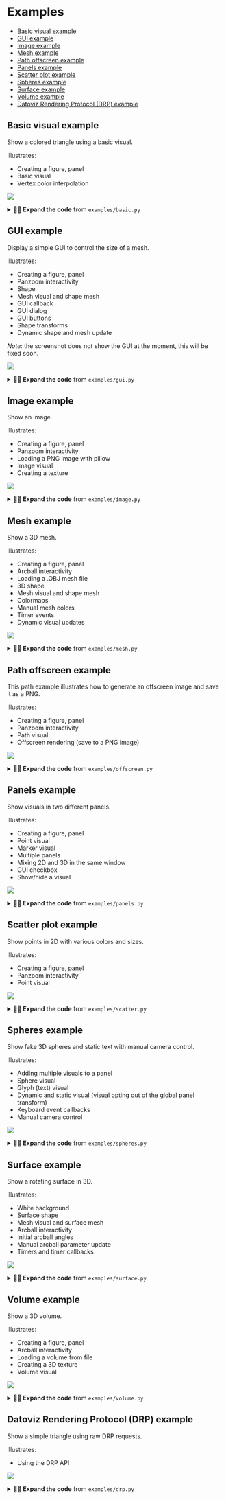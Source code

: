 # Examples

* [Basic visual example](#basic-visual-example)
* [GUI example](#gui-example)
* [Image example](#image-example)
* [Mesh example](#mesh-example)
* [Path offscreen example](#path-offscreen-example)
* [Panels example](#panels-example)
* [Scatter plot example](#scatter-plot-example)
* [Spheres example](#spheres-example)
* [Surface example](#surface-example)
* [Volume example](#volume-example)
* [Datoviz Rendering Protocol (DRP) example](#datoviz-rendering-protocol-(drp)-example)


## Basic visual example

Show a colored triangle using a basic visual.

Illustrates:

- Creating a figure, panel
- Basic visual
- Vertex color interpolation



![](https://raw.githubusercontent.com/datoviz/data/main/screenshots/examples/basic.png)

<details>
<summary><strong>👨‍💻 Expand the code</strong> from <code>examples/basic.py</code></summary>

```python
import numpy as np
import datoviz as dvz

# Boilerplate.
app = dvz.app(0)
batch = dvz.app_batch(app)
scene = dvz.scene(batch)

# Create a figure 800x600.
figure = dvz.figure(scene, 800, 600, 0)

# Panel spanning the entire window.
panel = dvz.panel_default(figure)

# Basic visual.
visual = dvz.basic(batch, dvz.PRIMITIVE_TOPOLOGY_TRIANGLE_LIST, 0)

# Visual data allocation.
dvz.basic_alloc(visual, 3)

# Positions.
pos = np.array([
    [-1, -1, 0],
    [0, 1, 0],
    [+1, -1, 0],
]).astype(np.float32)
dvz.basic_position(visual, 0, 3, pos, 0)

# Colors.
color = np.array(
    [[255, 0, 0, 255],
     [0, 255, 0, 255],
     [0, 0, 255, 255],
     ]).astype(np.uint8)
dvz.basic_color(visual, 0, 3, color, 0)

# Add the visual.
dvz.panel_visual(panel, visual, 0)

# Run the application.
dvz.scene_run(scene, app, 0)

# Cleanup.
dvz.scene_destroy(scene)
dvz.app_destroy(app)
```
</details>

## GUI example

Display a simple GUI to control the size of a mesh.

Illustrates:

- Creating a figure, panel
- Panzoom interactivity
- Shape
- Mesh visual and shape mesh
- GUI callback
- GUI dialog
- GUI buttons
- Shape transforms
- Dynamic shape and mesh update

*Note*: the screenshot does not show the GUI at the moment, this will be fixed soon.



![](https://raw.githubusercontent.com/datoviz/data/main/screenshots/examples/gui.png)

<details>
<summary><strong>👨‍💻 Expand the code</strong> from <code>examples/gui.py</code></summary>

```python
import numpy as np
import datoviz as dvz
from datoviz import (
    S_,  # Python string to ctypes char*
    vec2,
    vec3,
    vec4,
)


# GUI callback function.
@dvz.gui
def ongui(app, fid, ev):
    # Set the size of the next GUI dialog.
    dvz.gui_size(vec2(170, 110))

    # Start a GUI dialog with a dialog title.
    dvz.gui_begin(S_("My GUI"), 0)

    # Add two buttons. The functions return whether the button was pressed.
    incr = dvz.gui_button(S_("Increase"), 150, 30)
    decr = dvz.gui_button(S_("Decrease"), 150, 30)

    # Scaling factor.
    scale = 1.0
    if incr:
        scale = 1.1
    elif decr:
        scale = 0.9
    if incr or decr:

        # Start recording shape transforms for all vertices in the shape (first=0, count=0=all).
        dvz.shape_begin(shape, 0, 0)

        # Scaling transform.
        dvz.shape_scale(shape, vec3(scale, scale, scale))

        # Stop recording the shape transforms.
        dvz.shape_end(shape)

        # Update the mesh visual data with the new shape's data.
        dvz.mesh_reshape(visual, shape)

    # End the GUI dialog.
    dvz.gui_end()


# Boilerplate.
app = dvz.app(0)
batch = dvz.app_batch(app)
scene = dvz.scene(batch)

# Create a figure.
# NOTE: to use a GUI, use this flag. Don't use it if there is no GUI.
figure = dvz.figure(scene, 800, 800, dvz.CANVAS_FLAGS_IMGUI)
panel = dvz.panel_default(figure)
arcball = dvz.panel_arcball(panel)

# Cube colors.
colors = np.array([
    [255, 0, 0, 255],
    [0, 255, 0, 255],
    [0, 0, 255, 255],
    [255, 255, 0, 255],
    [255, 0, 255, 255],
    [0, 255, 255, 255],
], dtype=np.uint8)
shape = dvz.shape_cube(colors)

# Create a mesh visual directly instantiated with the shape data.
visual = dvz.mesh_shape(batch, shape, dvz.MESH_FLAGS_LIGHTING)

# Add the visual to the panel.
dvz.panel_visual(panel, visual, 0)

# Associate a GUI callback function with a figure.
dvz.app_gui(app, dvz.figure_id(figure), ongui, None)

# Initial arcball angles.
dvz.arcball_initial(arcball, vec3(+0.6, -1.2, +3.0))
dvz.panel_update(panel)

# Run the application.
dvz.scene_run(scene, app, 0)

# Cleanup.
dvz.shape_destroy(shape)
dvz.scene_destroy(scene)
dvz.app_destroy(app)
```
</details>

## Image example

Show an image.

Illustrates:

- Creating a figure, panel
- Panzoom interactivity
- Loading a PNG image with pillow
- Image visual
- Creating a texture



![](https://raw.githubusercontent.com/datoviz/data/main/screenshots/examples/image.png)

<details>
<summary><strong>👨‍💻 Expand the code</strong> from <code>examples/image.py</code></summary>

```python
from pathlib import Path
import numpy as np
from PIL import Image

import datoviz as dvz
from datoviz import A_

# Boilerplate.
app = dvz.app(0)
batch = dvz.app_batch(app)
scene = dvz.scene(batch)


# Load a PNG image.
CURDIR = Path(__file__).parent
filepath = CURDIR / "../data/textures/image.png"
with Image.open(filepath) as f:
    image = np.array(f.convert('RGBA'), dtype=np.uint8)
    height, width = image.shape[:2]

    # Texture parameters.
    format = dvz.FORMAT_R8G8B8A8_UNORM
    address_mode = dvz.SAMPLER_ADDRESS_MODE_CLAMP_TO_BORDER
    filter = dvz.FILTER_LINEAR

    # Create a texture out of a RGB image.
    tex = dvz.tex_image(batch, format, width, height, A_(image))


# Create a figure 1000x1000.
figure = dvz.figure(scene, 1000, 1000, 0)

# Panel spanning the entire window.
panel = dvz.panel_default(figure)

# Panzoom interactivity.
pz = dvz.panel_panzoom(panel)

# Image visual.
visual = dvz.image(batch, dvz.IMAGE_FLAGS_RESCALE)

# One image in this visual, there could be multiple images sharing the same underlying texture.
dvz.image_alloc(visual, 1)

# xyz coordinates of the top left corner.
pos = np.array([[0, 0, 0]], dtype=np.float32)
dvz.image_position(visual, 0, 1, pos, 0)

# Image size, in pixels.
size = np.array([[width, height]], dtype=np.float32)
dvz.image_size(visual, 0, 1, size, 0)

# Image anchor.
anchor = np.array([[.5, .5]], dtype=np.float32)
dvz.image_anchor(visual, 0, 1, anchor, 0)

# uv coordinates of the top left corner, and bottom right corner.
texcoords = np.array([[0, 0, 1, 1]], dtype=np.float32)
dvz.image_texcoords(visual, 0, 1, texcoords, 0)


# Assign the texture to the visual.
dvz.image_texture(visual, tex, filter, address_mode)

# Add the visual.
dvz.panel_visual(panel, visual, 0)

# Run the application.
dvz.scene_run(scene, app, 0)

# Cleanup.
dvz.scene_destroy(scene)
dvz.app_destroy(app)
```
</details>

## Mesh example

Show a 3D mesh.

Illustrates:

- Creating a figure, panel
- Arcball interactivity
- Loading a .OBJ mesh file
- 3D shape
- Mesh visual and shape mesh
- Colormaps
- Manual mesh colors
- Timer events
- Dynamic visual updates



![](https://raw.githubusercontent.com/datoviz/data/main/screenshots/examples/mesh.png)

<details>
<summary><strong>👨‍💻 Expand the code</strong> from <code>examples/mesh.py</code></summary>

```python
from pathlib import Path
import numpy as np
import datoviz as dvz
from datoviz import vec3, vec4, S_

# Boilerplate.
app = dvz.app(0)
batch = dvz.app_batch(app)
scene = dvz.scene(batch)

# Create a figure 800x600.
figure = dvz.figure(scene, 800, 600, 0)

# Panel spanning the entire window.
panel = dvz.panel_default(figure)

# Arcball interactivity.
arcball = dvz.panel_arcball(panel)

# Load a .OBJ mesh file.
CURDIR = Path(__file__).parent
filepath = (CURDIR / "../data/mesh/brain.obj").resolve()
shape = dvz.shape_obj(S_(filepath))

# Fill artificial colors.
nv = shape.vertex_count
ni = shape.index_count
print(f"Loaded {filepath} with {nv} vertices and {ni // 3} faces.")

# Create the mesh visual from the surface shape.
flags = dvz.MESH_FLAGS_LIGHTING
visual = dvz.mesh_shape(batch, shape, flags)

# Set artificial vertex colors.
t = np.linspace(0, 1, nv).astype(np.float32)
colors = np.empty((nv, 4), dtype=np.uint8)
dvz.colormap_array(dvz.CMAP_COOLWARM, nv, t, 0, 1, colors)
dvz.mesh_color(visual, 0, nv, colors, 0)

# Add the visual to the panel.
dvz.panel_visual(panel, visual, 0)

# Initial arcball angles.
dvz.arcball_initial(arcball, vec3(+0.6, -1.2, +3.0))
dvz.panel_update(panel)


# Timer callback: update the arcball angles in real time.
@dvz.timer
def _on_timer(app, window_id, ev):
    a = 20 * (ev.time % 1)
    u = 1 / (1 + np.exp(-a * (t - 0.5)))

    dvz.colormap_array(dvz.CMAP_COOLWARM, nv, u.astype(np.float32), 0, 1, colors)
    dvz.mesh_color(visual, 0, nv, colors, 0)


# Create a timer (60 events per second).
dvz.app_timer(app, 0, 1. / 60., 0)

# Register a timer callback.
dvz.app_ontimer(app, _on_timer, None)


# Run the application.
dvz.scene_run(scene, app, 0)

# Cleanup.
dvz.scene_destroy(scene)
dvz.app_destroy(app)
```
</details>

## Path offscreen example

This path example illustrates how to generate an offscreen image and save it as a PNG.

Illustrates:

- Creating a figure, panel
- Panzoom interactivity
- Path visual
- Offscreen rendering (save to a PNG image)



![](https://raw.githubusercontent.com/datoviz/data/main/screenshots/examples/offscreen.png)

<details>
<summary><strong>👨‍💻 Expand the code</strong> from <code>examples/offscreen.py</code></summary>

```python
import numpy as np
import datoviz as dvz
from datoviz import (
    S_,  # Python string to ctypes char*
)

offscreen = True

# Boilerplate.
app = dvz.app(dvz.APP_FLAGS_OFFSCREEN if offscreen else 0)
batch = dvz.app_batch(app)
scene = dvz.scene(batch)

# Create a figure.
figure = dvz.figure(scene, 400, 800, 0)
panel = dvz.panel_default(figure)

# Panzoom interactivity.
pz = dvz.panel_panzoom(panel)

# Path visual.
visual = dvz.path(batch, 0)

# Multiple paths.
n_paths = 100
path_size = 1000
n = n_paths * path_size
path_lengths = np.full(n_paths, path_size, dtype=np.uint32)
dvz.path_alloc(visual, n)

# Positions.
x = np.linspace(-1, +1, path_size)
x = np.tile(x, (n_paths, 1))
w = np.random.uniform(size=(n_paths, 1), low=20, high=100)
d = 0.5 / (n_paths - 1)
y = d * np.sin(w * x)
y += np.linspace(-1, 1, n_paths).reshape((-1, 1))
z = np.zeros((n_paths, path_size))
pos = np.c_[x.flat, y.flat, z.flat].astype(np.float32)
dvz.path_position(visual, n, pos, n_paths, path_lengths, 0)

# Colors.
t = np.linspace(0, 1, n_paths).astype(np.float32)
color = np.full((n_paths, 4), 255, dtype=np.uint8)
dvz.colormap_array(dvz.CMAP_HSV, n_paths, t, 0, 1, color)
color = np.repeat(color, path_size, axis=0)
dvz.path_color(visual, 0, n, color, 0)

# Line width.
dvz.path_linewidth(visual, 3.0)

# Add the visual.
dvz.panel_visual(panel, visual, 0)

# Run the application.
dvz.scene_run(scene, app, 0)

# Screenshot to ./offscreen.png.
if offscreen:
    dvz.app_screenshot(app, dvz.figure_id(figure), S_("offscreen_python.png"))

# Cleanup.
dvz.scene_destroy(scene)
dvz.app_destroy(app)
```
</details>

## Panels example

Show visuals in two different panels.

Illustrates:

- Creating a figure, panel
- Point visual
- Marker visual
- Multiple panels
- Mixing 2D and 3D in the same window
- GUI checkbox
- Show/hide a visual



![](https://raw.githubusercontent.com/datoviz/data/main/screenshots/examples/panels.png)

<details>
<summary><strong>👨‍💻 Expand the code</strong> from <code>examples/panels.py</code></summary>

```python
import ctypes
import numpy as np
import datoviz as dvz
from datoviz import vec2, vec3, S_, V_


# -------------------------------------------------------------------------------------------------
# 1. Creating the scene
# -------------------------------------------------------------------------------------------------

# Boilerplate.
app = dvz.app(0)
batch = dvz.app_batch(app)
scene = dvz.scene(batch)

# Create a figure 800x600.
w, h = 800, 600
figure = dvz.figure(scene, w, h, dvz.CANVAS_FLAGS_IMGUI)


# -------------------------------------------------------------------------------------------------
# 2. First visual
# -------------------------------------------------------------------------------------------------

# Point visual.
visual0 = dvz.point(batch, 0)

# Visual data allocation.
n = 10_000
dvz.point_alloc(visual0, n)

# Point positions.
pos = np.random.normal(size=(n, 3), scale=.25).astype(np.float32)
dvz.point_position(visual0, 0, n, pos, 0)

# Point colors.
color = np.random.uniform(size=(n, 4), low=50, high=240).astype(np.uint8)
color[:, 3] = 240
dvz.point_color(visual0, 0, n, color, 0)

# Point sizes.
size = np.random.uniform(size=(n,), low=10, high=30).astype(np.float32)
dvz.point_size(visual0, 0, n, size, 0)

dvz.visual_depth(visual0, dvz.DEPTH_TEST_ENABLE)


# -------------------------------------------------------------------------------------------------
# 3. Second visual
# -------------------------------------------------------------------------------------------------

# Point visual.
visual1 = dvz.marker(batch, 0)

# Visual data allocation.
n = 1_000
dvz.marker_alloc(visual1, n)

# Marker positions.
pos = np.random.normal(size=(n, 3), scale=.25).astype(np.float32)
dvz.marker_position(visual1, 0, n, pos, 0)

# Marker colors.
color = np.random.uniform(size=(n, 4), low=50, high=240).astype(np.uint8)
color[:, 3] = 240
dvz.marker_color(visual1, 0, n, color, 0)

# Marker sizes.
size = np.random.uniform(size=(n,), low=30, high=60).astype(np.float32)
dvz.marker_size(visual1, 0, n, size, 0)

# Marker parameters.
dvz.marker_aspect(visual1, dvz.MARKER_ASPECT_OUTLINE)
dvz.marker_shape(visual1, dvz.MARKER_SHAPE_CROSS)
# dvz.marker_edge_color(visual1, cvec4(255, 255, 255, 255))
# dvz.marker_edge_width(visual1, 3.0)


# -------------------------------------------------------------------------------------------------
# 4. Panels
# -------------------------------------------------------------------------------------------------

# Panels.
panel0 = dvz.panel(figure, 0, 0, w / 2, h)
panel1 = dvz.panel(figure, w / 2, 0, w / 2, h)

dvz.panel_arcball(panel0)
dvz.panel_panzoom(panel1)

dvz.panel_visual(panel0, visual0, 0)
dvz.panel_visual(panel1, visual1, 0)


# -------------------------------------------------------------------------------------------------
# 5. GUI with checkbox
# -------------------------------------------------------------------------------------------------

# There are four steps to add a GUI with a checkbox.
# i.    Initialize the figure with the flag `dvz.CANVAS_FLAGS_IMGUI``
# ii.   Define a global-scoped object representing the variable to be updated by the GUI.
# iii.  Define the GUI callback.
# iv.   Call `dvz.app_gui(...)`

# A wrapped boolean value with initial value False.
checked = V_(True, ctypes.c_bool)


@dvz.gui
def ongui(app, fid, ev):
    """GUI callback function."""

    # Set the size of the next GUI dialog.
    dvz.gui_size(vec2(170, 110))

    # Start a GUI dialog with a dialog title.
    dvz.gui_begin(S_("My GUI"), 0)

    # Add a checkbox
    with checked:  # Wrap the boolean value.
        # Return True if the checkbox's state has changed.
        if dvz.gui_checkbox(S_("Show visual"), checked.P_):
            #                                  ^^^^^^^^^^ pass a C pointer to our wrapped bool
            is_checked = checked.value  # Python variable with the checkbox's state

            # Show/hide the visual.
            dvz.visual_show(visual0, is_checked)

            # Update the figure after its composition has changed.
            dvz.figure_update(figure)

    # End the GUI dialog.
    dvz.gui_end()


# Associate a GUI callback function with a figure.
dvz.app_gui(app, dvz.figure_id(figure), ongui, None)


# -------------------------------------------------------------------------------------------------
# 6. Run and cleanup
# -------------------------------------------------------------------------------------------------

# Run the application.
dvz.scene_run(scene, app, 0)

# Cleanup.
dvz.scene_destroy(scene)
dvz.app_destroy(app)
```
</details>

## Scatter plot example

Show points in 2D with various colors and sizes.

Illustrates:

- Creating a figure, panel
- Panzoom interactivity
- Point visual



![](https://raw.githubusercontent.com/datoviz/data/main/screenshots/examples/scatter.png)

<details>
<summary><strong>👨‍💻 Expand the code</strong> from <code>examples/scatter.py</code></summary>

```python
import numpy as np
import datoviz as dvz

# Boilerplate.
app = dvz.app(0)
batch = dvz.app_batch(app)
scene = dvz.scene(batch)

# Create a figure 800x600.
figure = dvz.figure(scene, 800, 600, 0)

# Panel spanning the entire window.
panel = dvz.panel_default(figure)

# Panzoom interactivity.
pz = dvz.panel_panzoom(panel)

# Point visual.
visual = dvz.point(batch, 0)

# Visual data allocation.
n = 100_000
dvz.point_alloc(visual, n)

# Point positions.
pos = np.random.normal(size=(n, 3), scale=.25).astype(np.float32)
dvz.point_position(visual, 0, n, pos, 0)

# Point colors.
color = np.random.uniform(size=(n, 4), low=50, high=240).astype(np.uint8)
dvz.point_color(visual, 0, n, color, 0)

# Point sizes.
size = np.random.uniform(size=(n,), low=10, high=30).astype(np.float32)
dvz.point_size(visual, 0, n, size, 0)

# Add the visual.
dvz.panel_visual(panel, visual, 0)

# Run the application.
dvz.scene_run(scene, app, 0)

# Cleanup.
dvz.scene_destroy(scene)
dvz.app_destroy(app)
```
</details>

## Spheres example

Show fake 3D spheres and static text with manual camera control.

Illustrates:

- Adding multiple visuals to a panel
- Sphere visual
- Glyph (text) visual
- Dynamic and static visual (visual opting out of the global panel transform)
- Keyboard event callbacks
- Manual camera control



![](https://raw.githubusercontent.com/datoviz/data/main/screenshots/examples/spheres.png)

<details>
<summary><strong>👨‍💻 Expand the code</strong> from <code>examples/spheres.py</code></summary>

```python
import numpy as np
import datoviz as dvz
from datoviz import vec2, vec3, vec4, S_


# -------------------------------------------------------------------------------------------------
# 1. Creating the scene
# -------------------------------------------------------------------------------------------------

# Boilerplate.
app = dvz.app(0)
batch = dvz.app_batch(app)
scene = dvz.scene(batch)

# Create a figure.
figure = dvz.figure(scene, 1000, 1000, 0)

# Panel spanning the entire window.
panel = dvz.panel_default(figure)

# 3D camera.
camera = dvz.panel_camera(panel, 0)


# -------------------------------------------------------------------------------------------------
# 2. Text
# -------------------------------------------------------------------------------------------------

# Show a static glyph.
glyph = dvz.glyph(batch, 0)

# First, we load the default font (Roboto) with a given font size, and we load the pre-generated
# glyph atlas.
# NOTE: generating custom atlases dynamically with arbitrary TTF fonts (using the msdfgen library)
# is possible but undocumented yet.
font_size = 32
af = dvz.atlas_font(font_size)
dvz.glyph_atlas(glyph, af.atlas)

# Glyph text.
text = "Press the arrow keys!"

# We specify the number of glyphs.
n = len(text)
dvz.glyph_alloc(glyph, n)

# When displaying a single string, all glyph share the exact same position in 3D space, BUT
# each glyph has a fixed pixel offset due to its relative position within the string (see below).
# Here, the string will be displayed at (1, 1, 0) (we will not use the panel camera transform).
pos = np.c_[np.ones(n), np.ones(n), np.zeros(n)].astype(np.float32)
dvz.glyph_position(glyph, 0, n, pos, 0)

# We can assign a different color per glyph.
color = np.full((n, 4), 255, dtype=np.uint8)
dvz.glyph_color(glyph, 0, n, color, 0)

# We specify the ASCII string (we could also specify unicode uint32 codepoints with glyph_unicode)
# NOTE: we need to use S_() to pass a Python string to this ctypes-wrapped C function expecting
# a const char*.
dvz.glyph_ascii(glyph, S_(text))

# Now we compute the glyph shifts (called "xywh") using our font.
xywh = dvz.font_ascii(af.font, S_(text))
# We also define a global relative anchor point, in pixels (xy), for the string.
# By default, the anchor is (0, 0) which represents the lower left corner of the string. The
# anchor position is the string position defined above (1, 1, 0).
anchor = vec2(-.5 * font_size * len(text), -2 * font_size)
dvz.glyph_xywh(glyph, 0, n, xywh, anchor, 0)


# -------------------------------------------------------------------------------------------------
# 3. Spheres
# -------------------------------------------------------------------------------------------------

# Now we define a fake sphere visual, similar to markers, but with a fake 3D effect to simulate
# spheres whereas they are really 2D bitmap sprites in a 3D world.
# See https://paroj.github.io/gltut/Illumination/Tutorial%2013.html
visual = dvz.sphere(batch, 0)

# Sphere data allocation (100 000 spheres).
n = 100_000
dvz.sphere_alloc(visual, n)

# Sphere random positions.
pos = np.random.uniform(size=(n, 3), low=-1, high=+1).astype(np.float32)
pos *= np.array([100, 1, 100])
dvz.sphere_position(visual, 0, n, pos, 0)

# Sphere random colors.
color = np.random.uniform(size=(n, 4), low=50, high=200).astype(np.uint8)
color[:, 3] = 255
dvz.sphere_color(visual, 0, n, color, 0)

# Sphere sizes in pixels.
size = np.random.uniform(size=(n,), low=50, high=100).astype(np.float32)
dvz.sphere_size(visual, 0, n, size, 0)

# Light position.
dvz.sphere_light_pos(visual, vec3(-5, +5, +100))

# Light parameters.
dvz.sphere_light_params(visual, vec4(.4, .8, 2, 32))


# -------------------------------------------------------------------------------------------------
# 4. Panel composition
# -------------------------------------------------------------------------------------------------

# We add the sphere visual.
dvz.panel_visual(panel, visual, 0)

# We add the glyph visual and we opt out of the panel transform (3D movable camera).
dvz.panel_visual(panel, glyph, dvz.VIEW_FLAGS_STATIC)


# -------------------------------------------------------------------------------------------------
# 5. Manual camera control
# -------------------------------------------------------------------------------------------------

# Custom camera manipulation with the keyboard.
# NOTE: a similar interaction pattern will be soon provided as a builtin option in Datoviz
# (similar to the existing panzoom and arcball).

# Initial camera position.
eye = vec3(0, 0, 4)

# Camera movement offset.
d = .2


# Keyboard event callback function.
@dvz.keyboard
def on_keyboard(app, window_id, ev):
    global eye
    # Keyboard events are PRESS, RELEASE, and REPEAT.
    if ev.type != dvz.KEYBOARD_EVENT_RELEASE:
        # Move the camera position depending on the pressed keys.
        if ev.key == dvz.KEY_UP:
            eye[2] -= d
        elif ev.key == dvz.KEY_DOWN:
            eye[2] += d
        elif ev.key == dvz.KEY_LEFT:
            eye[0] -= d
        elif ev.key == dvz.KEY_RIGHT:
            eye[0] += d

        # Update the camera position.
        dvz.camera_position(camera, eye)

        # Update the lookat position (just forward looking).
        lookat = vec3(*eye)
        lookat[2] -= 1
        dvz.camera_lookat(camera, lookat)

        # Important: we must update the panel after the panel transformation parameters
        # have changed.
        dvz.panel_update(panel)


# We register the keyboard callback function.
dvz.app_onkeyboard(app, on_keyboard, None)


# -------------------------------------------------------------------------------------------------
# 6. Run and cleanup
# -------------------------------------------------------------------------------------------------

# Run the application.
dvz.scene_run(scene, app, 0)

# Cleanup.
dvz.atlas_destroy(af.atlas)
dvz.font_destroy(af.font)
dvz.scene_destroy(scene)
dvz.app_destroy(app)
```
</details>

## Surface example

Show a rotating surface in 3D.

Illustrates:

- White background
- Surface shape
- Mesh visual and surface mesh
- Arcball interactivity
- Initial arcball angles
- Manual arcball parameter update
- Timers and timer callbacks



![](https://raw.githubusercontent.com/datoviz/data/main/screenshots/examples/surface.png)

<details>
<summary><strong>👨‍💻 Expand the code</strong> from <code>examples/surface.py</code></summary>

```python
import numpy as np
import datoviz as dvz
from datoviz import vec3, vec4

# Boilerplate.
app = dvz.app(dvz.APP_FLAGS_WHITE_BACKGROUND)
batch = dvz.app_batch(app)
scene = dvz.scene(batch)

# Create a figure 800x600.
figure = dvz.figure(scene, 800, 600, 0)

# Panel spanning the entire window.
panel = dvz.panel_default(figure)

# Arcball interactivity.
arcball = dvz.panel_arcball(panel)

# Grid parameters.
row_count = 250
col_count = row_count
n = row_count * col_count
o = vec3(-1, 0, -1)
u = vec3(0, 0, 2.0 / (col_count - 1))
v = vec3(2.0 / (row_count - 1), 0, 0)

# Allocate heights and colors arrays.
grid = np.meshgrid(row_count, col_count)
shape = (row_count, col_count)
heights = np.zeros(shape, dtype=np.float32)

# Create grid of coordinates
x = np.arange(col_count)
y = np.arange(row_count)
xv, yv = np.meshgrid(x, y)

# Distances.
center_x = col_count / 2
center_y = row_count / 2
d = np.sqrt((xv - center_x) ** 2 + (yv - center_y) ** 2)

# Heights.
a = 4.0 * 2 * np.pi / row_count
b = 3.0 * 2 * np.pi / col_count
c = .5
hmin = -.5
hmax = +.5
heights = np.exp(-.0001 * d ** 2) * np.sin(a*xv) * np.cos(b*yv)
heights = heights.ravel().astype(np.float32)

# Colors.
colors = np.empty((n, 4), dtype=np.uint8)
dvz.colormap_array(
    dvz.CMAP_PLASMA, n, heights, hmin, hmax, colors)

# Create the surface shape.
shape = dvz.shape_surface(row_count, col_count, heights, colors, o, u, v, 0)

# Create the mesh visual from the surface shape.
flags = dvz.MESH_FLAGS_LIGHTING
visual = dvz.mesh_shape(batch, shape, flags)

# Add the visual to the panel.
dvz.panel_visual(panel, visual, 0)

# Initial arcball angles.
angle = -0.39686
dvz.arcball_initial(arcball, vec3(0.42339, angle, -0.00554))
dvz.panel_update(panel)


# Timer callback: update the arcball angles in real time.
@dvz.timer
def _on_timer(app, window_id, ev):
    global angle
    angle += .01
    dvz.arcball_set(arcball, vec3(0.42339, angle, -0.00554))
    dvz.panel_update(panel)


# Create a timer (60 events per second).
dvz.app_timer(app, 0, 1. / 60., 0)

# Register a timer callback.
dvz.app_ontimer(app, _on_timer, None)

# Run the application.
dvz.scene_run(scene, app, 0)

# Cleanup.
dvz.scene_destroy(scene)
dvz.app_destroy(app)
```
</details>

## Volume example

Show a 3D volume.

Illustrates:

- Creating a figure, panel
- Arcball interactivity
- Loading a volume from file
- Creating a 3D texture
- Volume visual



![](https://raw.githubusercontent.com/datoviz/data/main/screenshots/examples/volume.png)

<details>
<summary><strong>👨‍💻 Expand the code</strong> from <code>examples/volume.py</code></summary>

```python
import gzip
from pathlib import Path
import numpy as np
import datoviz as dvz
from datoviz import A_, vec3, vec4


# -------------------------------------------------------------------------------------------------
# 1. Creating the scene
# -------------------------------------------------------------------------------------------------

# Boilerplate.
app = dvz.app(0)
batch = dvz.app_batch(app)
scene = dvz.scene(batch)

# Create a figure 800x600.
figure = dvz.figure(scene, 800, 600, 0)

# Panel spanning the entire window.
panel = dvz.panel_default(figure)

# Arcball interactivity.
arcball = dvz.panel_arcball(panel)


# -------------------------------------------------------------------------------------------------
# 2. Loading the volume and creating the 3D GPU texture
# -------------------------------------------------------------------------------------------------

# Load a volume file.
CURDIR = Path(__file__).parent
filepath = (CURDIR / "../data/volumes/allen_mouse_brain_rgba.npy.gz").resolve()
with gzip.open(filepath, 'rb') as f:
    volume_data = np.load(f)
shape = volume_data.shape

# Volume parameters.
MOUSE_D, MOUSE_H, MOUSE_W = shape[:3]
scaling = 1.0 / MOUSE_D

# Create the 3D texture.
format = dvz.FORMAT_R8G8B8A8_UNORM
tex = dvz.tex_volume(batch, format, MOUSE_W, MOUSE_H, MOUSE_D, A_(volume_data))


# -------------------------------------------------------------------------------------------------
# 3. Volume visual
# -------------------------------------------------------------------------------------------------

# Create the volume visual.
visual = dvz.volume(batch, dvz.VOLUME_FLAGS_RGBA)

# Visual data allocation (1 volumetric object).
dvz.volume_alloc(visual, 1)

# Bind the volume texture to the visual.
volume_tex = dvz.volume_texture(
    visual, tex, dvz.FILTER_LINEAR, dvz.SAMPLER_ADDRESS_MODE_CLAMP_TO_EDGE)

# Volume parameters.
dvz.volume_size(visual, MOUSE_W * scaling, MOUSE_H * scaling, 1)
dvz.volume_transfer(visual, vec4(1, 0, 0, 0))


# Add the visual to the panel AFTER setting the visual's data.
dvz.panel_visual(panel, visual, 0)


# -------------------------------------------------------------------------------------------------
# 4. Initial panel parameters
# -------------------------------------------------------------------------------------------------

# Initial arcball angles.
dvz.arcball_initial(arcball, vec3(-2.25, 0.65, 1.5))

# Initial camera position.
camera = dvz.panel_camera(panel, 0)
dvz.camera_initial(camera, vec3(0, 0, 1.5), vec3(), vec3(0, 1, 0))

# Update the panel after updating the arcball and camera.
dvz.panel_update(panel)


# -------------------------------------------------------------------------------------------------
# 5. Run and cleanup
# -------------------------------------------------------------------------------------------------

# Run the application.
dvz.scene_run(scene, app, 0)

# Cleanup.
dvz.scene_destroy(scene)
dvz.app_destroy(app)
```
</details>

## Datoviz Rendering Protocol (DRP) example

Show a simple triangle using raw DRP requests.

Illustrates:

- Using the DRP API



![](https://raw.githubusercontent.com/datoviz/data/main/screenshots/examples/drp.png)

<details>
<summary><strong>👨‍💻 Expand the code</strong> from <code>examples/drp.py</code></summary>

```python
import numpy as np
import datoviz as dvz

app = dvz.app(0)
batch = dvz.app_batch(app)

# Constants.
width = 1024
height = 768

# Define the Vertex dtype
vertex_dtype = np.dtype([
    ('pos', np.float32, (3,)),  # 3D position (vec3)
    ('color', np.uint8, (4,))   # RGBA color (cvec4)
])
vertex_size = vertex_dtype.itemsize
pos_offset = vertex_dtype.fields['pos'][1]
color_offset = vertex_dtype.fields['color'][1]


# Create a canvas.
req = dvz.create_canvas(batch, width, height, dvz.DEFAULT_CLEAR_COLOR, 0)
canvas_id = req.id


# Create a custom graphics.
req = dvz.create_graphics(batch, dvz.GRAPHICS_CUSTOM, 0)
graphics_id = req.id


# Vertex shader.
vertex_glsl = """
#version 450

layout(location = 0) in vec3 pos;
layout(location = 1) in vec4 color;
layout(location = 0) out vec4 out_color;

void main()
{
    gl_Position = vec4(pos, 1.0);
    out_color = color;
}
"""

req = dvz.create_glsl(
    batch, dvz.SHADER_VERTEX, dvz.S_(vertex_glsl))

# Assign the shader to the graphics pipe.
vertex_id = req.id
dvz.set_shader(batch, graphics_id, vertex_id)


# Fragment shader.
fragment_glsl = """
#version 450

layout(location = 0) in vec4 in_color;
layout(location = 0) out vec4 out_color;

void main()
{
    out_color = in_color;
}
"""

req = dvz.create_glsl(
    batch, dvz.SHADER_FRAGMENT, dvz.S_(fragment_glsl))

# Assign the shader to the graphics pipe.
fragment_id = req.id
dvz.set_shader(batch, graphics_id, fragment_id)


# Primitive topology.
dvz.set_primitive(batch, graphics_id, dvz.PRIMITIVE_TOPOLOGY_TRIANGLE_LIST)

# Polygon mode.
dvz.set_polygon(batch, graphics_id, dvz.POLYGON_MODE_FILL)


# Vertex binding.
dvz.set_vertex(
    batch, graphics_id, 0, vertex_size, dvz.VERTEX_INPUT_RATE_VERTEX)

# Vertex attrs.
dvz.set_attr(batch, graphics_id, 0, 0, dvz.FORMAT_R32G32B32_SFLOAT, pos_offset)
dvz.set_attr(batch, graphics_id, 0, 1, dvz.FORMAT_R8G8B8A8_UNORM, color_offset)


# Create the vertex buffer dat.
req = dvz.create_dat(batch, dvz.BUFFER_TYPE_VERTEX, 3 * vertex_size, 0)
dat_id = req.id

# Bind the vertex buffer dat to the graphics pipe.
req = dvz.bind_vertex(batch, graphics_id, 0, dat_id, 0)

# Upload the triangle data.
data = np.array([
    ((-1, +1, 0), (255, 0, 0, 255)),
    ((+1, +1, 0), (0, 255, 0, 255)),
    ((+0, -1, 0), (0, 0, 255, 255)),
], dtype=vertex_dtype)
req = dvz.upload_dat(batch, dat_id, 0, 3 * vertex_size, dvz.A_(data), 0)


# Commands.
dvz.record_begin(batch, canvas_id)
dvz.record_viewport(
    batch, canvas_id, dvz.DEFAULT_VIEWPORT, dvz.DEFAULT_VIEWPORT)
dvz.record_draw(batch, canvas_id, graphics_id, 0, 3, 0, 1)
dvz.record_end(batch, canvas_id)


# Run the application.

# NOTE: disabling this example for now as the current stable version of Datoviz is NOT built with
# shaderc support, due to compatibility issues on Linux. We'll fix it later.
# dvz.app_run(app, 0)

# Cleanup.
dvz.app_destroy(app)
```
</details>

